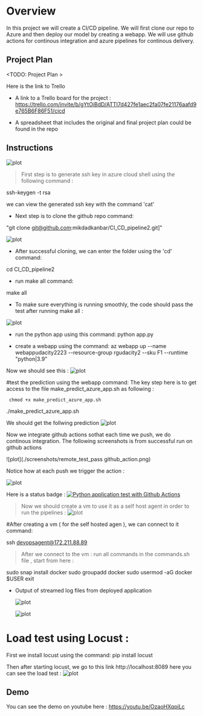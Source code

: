 # Overview

 
In this project we will create a  CI/CD pipeline. We will first clone our repo to Azure and then deploy our model by creating a webapp. We will use github actions for continous integration and azure pipelines for continous delivery.
## Project Plan
<TODO: Project Plan > 

Here is the link to Trello


* A link to a Trello board for the project : 
https://trello.com/invite/b/gYtOiBdD/ATTI7d427fe1aec2fa07fe21176aafd9e765B6F86F51/cicd

* A spreadsheet that includes the original and final project plan could be found in the repo

## Instructions

 ![plot](./screenshots/flow.png)

 
> First step is to generate ssh key in azure cloud shell using the following command : 
 
ssh-keygen -t rsa

we can view the generated ssh key with the command 'cat' 

- Next step is to clone the github repo command:

"git clone git@github.com:mikdadkanbar/CI_CD_pipeline2.git]"

 ![plot](./screenshots/git_clone.png)

- After successful cloning, we can enter the folder using the 'cd' command:  

cd CI_CD_pipeline2
 
- run make all command: 

make all

- To make sure everything is running smoothly, the code should pass the test after running make all : 

 ![plot](./screenshots/test_pass_after_makefile.png)


- run the python app using this command: 
python app.py
 
- create a webapp using the command: 
az webapp up --name webappudacity2223 --resource-group rgudacity2 --sku F1 --runtime "python|3.9"

Now we should see this : 
 ![plot](./screenshots/webapp.png)

#test the prediction using the webapp command: 
The key step here is to get access to the file make_predict_azure_app.sh as following : 

     chmod +x make_predict_azure_app.sh
./make_predict_azure_app.sh

We should get the follwing prediction 
 ![plot](./screenshots/prediction_returned.png)

Now we integrate github actions sothat each time we push, we do continous integration. The following screenshots is from successful run on github actions 

 ![plot](./screenshots/remote_test_pass github_action.png)

 Notice how at each push we trigger the action : 

 ![plot](./screenshots/github_actions2.png)

Here is a status badge :
[![Python application test with Github Actions](https://github.com/mikdadkanbar/CI_CD_pipeline2/actions/workflows/pythonapp.yml/badge.svg)](https://github.com/mikdadkanbar/CI_CD_pipeline2/actions/workflows/pythonapp.yml)


> Now we should create a vm to use it as a self host agent in order to run the pipelines : 
 ![plot](./screenshots/vm.png)

#After creating a vm (  for the self hosted agen ), we can connect to it command: 

ssh devopsagent@172.211.88.89

> After we connect to the vm : run all commands in the commands.sh  file , start from here :  

 sudo snap install docker
sudo groupadd docker
sudo usermod -aG docker $USER
exit


  
 

* Output of streamed log files from deployed application
 
  ![plot](./screenshots/log_stream.png)

  ![plot](./screenshots/log_stream2.png)

# Load test using Locust :
First we install locust using the command:
pip install locust

Then after starting locust, we go to this link http://localhost:8089 
here you can see the load test :
 ![plot](./screenshots/locust2.png)

## Demo 

You can see the demo on youtube here : https://youtu.be/OzaoHXqpiLc


